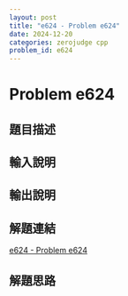 ```yaml
---
layout: post
title: "e624 - Problem e624"
date: 2024-12-20
categories: zerojudge cpp
problem_id: e624
---
```


# Problem e624

## 題目描述



## 輸入說明



## 輸出說明



## 解題連結

[e624 - Problem e624](https://zerojudge.tw/ShowProblem?problemid=e624)

## 解題思路

